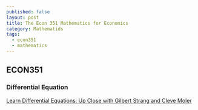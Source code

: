 ```yaml
---
published: false
layout: post
title: The Econ 351 Mathematics for Economics
category: Mathematids
tags:
  - econ351
  - mathematics
---
```

## ECON351

### Differential Equation

[Learn Differential Equations: Up Close with Gilbert Strang and Cleve Moler](https://ocw.mit.edu/resources/res-18-009-learn-differential-equations-up-close-with-gilbert-strang-and-cleve-moler-fall-2015/)

